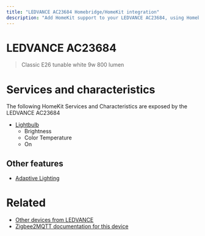 ```yaml
---
title: "LEDVANCE AC23684 Homebridge/HomeKit integration"
description: "Add HomeKit support to your LEDVANCE AC23684, using Homebridge, Zigbee2MQTT and homebridge-z2m."
---
```

<!---
This file has been GENERATED using src/docgen/docgen.ts
DO NOT EDIT THIS FILE MANUALLY!
-->
# LEDVANCE AC23684
> Classic E26 tunable white 9w 800 lumen


# Services and characteristics
The following HomeKit Services and Characteristics are exposed by
the LEDVANCE AC23684

* [Lightbulb](../../light.md)
  * Brightness
  * Color Temperature
  * On


## Other features
* [Adaptive Lighting](../../light.md)


# Related
* [Other devices from LEDVANCE](../index.md#ledvance)
* [Zigbee2MQTT documentation for this device](https://www.zigbee2mqtt.io/devices/AC23684.html)